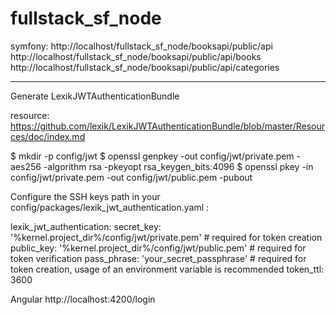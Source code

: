 # fullstack_sf_node

symfony:
http://localhost/fullstack_sf_node/booksapi/public/api
http://localhost/fullstack_sf_node/booksapi/public/api/books
http://localhost/fullstack_sf_node/booksapi/public/api/categories

-----------------------

Generate LexikJWTAuthenticationBundle

resource: https://github.com/lexik/LexikJWTAuthenticationBundle/blob/master/Resources/doc/index.md

$ mkdir -p config/jwt
$ openssl genpkey -out config/jwt/private.pem -aes256 -algorithm rsa -pkeyopt rsa_keygen_bits:4096
$ openssl pkey -in config/jwt/private.pem -out config/jwt/public.pem -pubout

Configure the SSH keys path in your config/packages/lexik_jwt_authentication.yaml :

lexik_jwt_authentication:
    secret_key:       '%kernel.project_dir%/config/jwt/private.pem' # required for token creation
    public_key:       '%kernel.project_dir%/config/jwt/public.pem'  # required for token verification
    pass_phrase:      'your_secret_passphrase' # required for token creation, usage of an environment variable is recommended
    token_ttl:        3600


Angular
http://localhost:4200/login